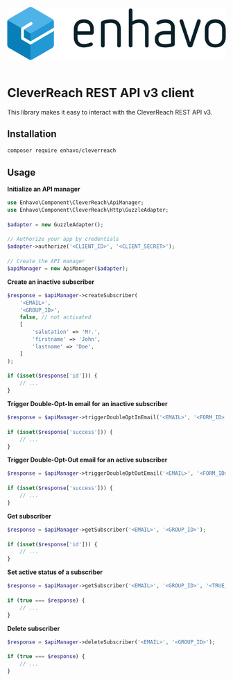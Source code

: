 ![alt text](enhavo.svg "enhavo")
<br/>
<br/>


# CleverReach REST API v3 client

This library makes it easy to interact with the CleverReach REST API v3.

## Installation

```bash
composer require enhavo/cleverreach
```

## Usage

**Initialize an API manager**

```php
use Enhavo\Component\CleverReach\ApiManager;
use Enhavo\Component\CleverReach\Http\GuzzleAdapter;

$adapter = new GuzzleAdapter();

// Authorize your app by credentials
$adapter->authorize('<CLIENT_ID>', '<CLIENT_SECRET>');

// Create the API manager
$apiManager = new ApiManager($adapter);
```

**Create an inactive subscriber**

```php
$response = $apiManager->createSubscriber(
    '<EMAIL>',
    '<GROUP_ID>',
    false, // not activated
    [
        'salutation' => 'Mr.',
        'firstname' => 'John',
        'lastname' => 'Doe',
    ]
);

if (isset($response['id'])) {
    // ...
}
```

**Trigger Double-Opt-In email for an inactive subscriber**

```php
$response = $apiManager->triggerDoubleOptInEmail('<EMAIL>', '<FORM_ID>');

if (isset($response['success'])) {
    // ...
}
```

**Trigger Double-Opt-Out email for an active subscriber**

```php
$response = $apiManager->triggerDoubleOptOutEmail('<EMAIL>', '<FORM_ID>');

if (isset($response['success'])) {
    // ...
}
```

**Get subscriber**

```php
$response = $apiManager->getSubscriber('<EMAIL>', '<GROUP_ID>');

if (isset($response['id'])) {
    // ...
}
```

**Set active status of a subscriber**

```php
$response = $apiManager->getSubscriber('<EMAIL>', '<GROUP_ID>', '<TRUE_OR_FALSE>');

if (true === $response) {
    // ...
}
```

**Delete subscriber**

```php
$response = $apiManager->deleteSubscriber('<EMAIL>', '<GROUP_ID>');

if (true === $response) {
    // ...
}
```
